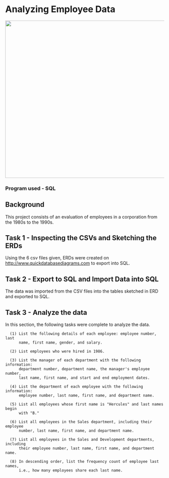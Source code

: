 # Analyzing Employee Data 

<img src = "https://thumbor.forbes.com/thumbor/960x0/https%3A%2F%2Fblogs-images.forbes.com%2Frebeccaskilbeck%2Ffiles%2F2019%2F02%2FMaintianing-Motivation-in-employees-Blog-Graphic-1200x861.jpg" width = 1000 height = 500> 

### Program used - SQL

## Background 

This project consists of an evaluation of employees in a corporation from the 1980s to the 1990s. 

## Task 1 - Inspecting the CSVs and Sketching the ERDs 

Using the 6 csv files given, ERDs were created on http://www.quickdatabasediagrams.com to export into SQL. 

## Task 2 - Export to SQL and Import Data into SQL 

The data was imported from the CSV files into the tables sketched in ERD and exported to SQL. 

## Task 3 - Analyze the data 

In this section, the following tasks were complete to analyze the data. 

      (1) List the following details of each employee: employee number, last             
          name, first name, gender, and salary.

      (2) List employees who were hired in 1986.

      (3) List the manager of each department with the following information:             
          department number, department name, the manager's employee number,              
          last name, first name, and start and end employment dates.

      (4) List the department of each employee with the following information:           
          employee number, last name, first name, and department name.

      (5) List all employees whose first name is "Hercules" and last names begin           
          with "B."

      (6) List all employees in the Sales department, including their employee            
          number, last name, first name, and department name.

      (7) List all employees in the Sales and Development departments, including           
          their employee number, last name, first name, and department name.

      (8) In descending order, list the frequency count of employee last names,           
          i.e., how many employees share each last name.
